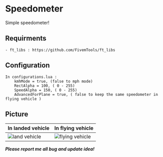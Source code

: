 # Speedometer
Simple speedometer!

## Requirments
	- ft_libs : https://github.com/FivemTools/ft_libs
	
## Configuration
	In configurations.lua :
 		kmhMode = true, (false to mph mode)
		RectAlpha = 100, ( 0 - 255)
  		SpeedAlpha = 150, ( 0 - 255)
  		AdvancedForPlane = true, ( false to keep the same speedometer in flying vehicle )
	
## Picture
	
	
| In landed vehicle | In flying vehicle |
|--|--|
| ![land vehicle](https://image.ibb.co/jWjPyz/Capture.png) | ![flying vehicle](https://image.ibb.co/m9VKWK/Capture2.png) |

***Please report me all bug and update idea!***
